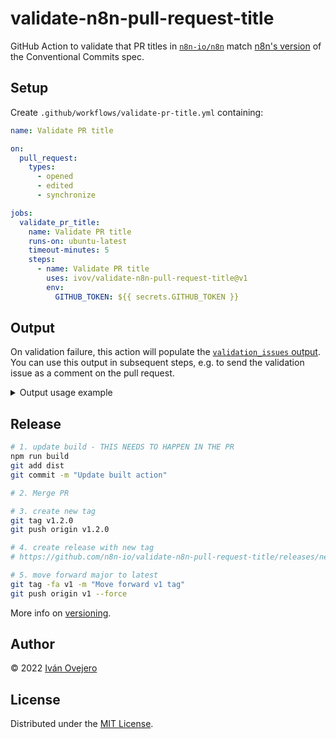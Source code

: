 # validate-n8n-pull-request-title

GitHub Action to validate that PR titles in [`n8n-io/n8n`](https://github.com/n8n-io/n8n) match [n8n's version](https://www.notion.so/n8n/Release-Process-fce65faea3d5403a85210f7e7a60d0f8) of the Conventional Commits spec.

## Setup

Create `.github/workflows/validate-pr-title.yml` containing:

```yml
name: Validate PR title

on:
  pull_request:
    types:
      - opened
      - edited
      - synchronize

jobs:
  validate_pr_title:
    name: Validate PR title
    runs-on: ubuntu-latest
    timeout-minutes: 5
    steps:
      - name: Validate PR title
        uses: ivov/validate-n8n-pull-request-title@v1
        env:
          GITHUB_TOKEN: ${{ secrets.GITHUB_TOKEN }}
```

## Output

On validation failure, this action will populate the [`validation_issues` output](https://docs.github.com/en/actions/using-jobs/defining-outputs-for-jobs). You can use this output in subsequent steps, e.g. to send the validation issue as a comment on the pull request.

<details>
<summary>Output usage example</summary>

````yml
name: Validate PR title

on:
  pull_request:
    types:
      - opened
      - edited
      - synchronize

jobs:
  main:
    name: Validate PR title and notify
    runs-on: ubuntu-latest
    steps:
      - name: Validate PR title
        uses: ivov/validate-n8n-pull-request-title@v1
        id: validate_pr_title
        env:
          GITHUB_TOKEN: ${{ secrets.GITHUB_TOKEN }}

      - name: Post validation issue as comment
        uses: marocchino/sticky-pull-request-comment@v2
        if: always() # ensure workflow continues executing despite validation errors
        with:
          header: pr_title_failed_validation # for later deletion
          message: |
            Thank you for your contribution!

            PR titles in this repo follow our version of the Conventional Commits spec.
            This allows us to automatically generate the changelog for the next release.
            Therefore, we ask you to adjust your PR title to solve the issue(s) below:

            ```
            ${{ steps.validate_pr_title.outputs.validation_issues }}
            ```

      - name: Remove validation issue comment once resolved
        if: ${{ steps.validate_pr_title.outputs.validation_issues == null }}
        uses: marocchino/sticky-pull-request-comment@v2
        with:
          header: pr_title_failed_validation
          delete: true
````

</details>

## Release

```sh
# 1. update build - THIS NEEDS TO HAPPEN IN THE PR
npm run build
git add dist
git commit -m "Update built action"

# 2. Merge PR

# 3. create new tag
git tag v1.2.0
git push origin v1.2.0

# 4. create release with new tag
# https://github.com/n8n-io/validate-n8n-pull-request-title/releases/new

# 5. move forward major to latest
git tag -fa v1 -m "Move forward v1 tag"
git push origin v1 --force
```

More info on [versioning](https://github.com/actions/toolkit/blob/main/docs/action-versioning.md).

## Author

© 2022 [Iván Ovejero](https://github.com/ivov)

## License

Distributed under the [MIT License](LICENSE.md).
